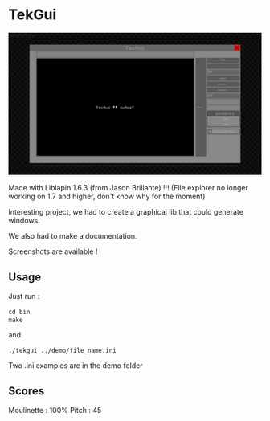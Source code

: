 # TekGui

![alt tag](./tekgui.png)

Made with Liblapin 1.6.3 (from Jason Brillante) !!! (File explorer no longer working on 1.7 and higher, don't know why for the moment)

Interesting project, we had to create a graphical lib that could generate windows.

We also had to make a documentation.

Screenshots are available !

## Usage

Just run :
```
cd bin
make
```

and
```
./tekgui ../demo/file_name.ini
```

Two .ini examples are in the demo folder

## Scores

Moulinette : 100%
Pitch : 45